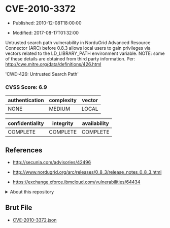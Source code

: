 # CVE-2010-3372

- Published: 2010-12-08T18:00:00

- Modified: 2017-08-17T01:32:00

Untrusted search path vulnerability in NorduGrid Advanced Resource Connector (ARC) before 0.8.3 allows local users to gain privileges via vectors related to the LD_LIBRARY_PATH environment variable.  NOTE: some of these details are obtained from third party information. Per: http://cwe.mitre.org/data/definitions/426.html

'CWE-426: Untrusted Search Path'

### CVSS Score: **6.9**

| authentication | complexity | vector |
| --- | --- | --- |
| NONE | MEDIUM | LOCAL |

| confidentiality | integrity | availability |
| --- | --- | --- |
| COMPLETE | COMPLETE | COMPLETE |

## References

* http://secunia.com/advisories/42496

* http://www.nordugrid.org/arc/releases/0_8_3/release_notes_0_8_3.html

* https://exchange.xforce.ibmcloud.com/vulnerabilities/64434

<details>
<summary>About this repository</summary> 

  This repository is part of the project [Live Hack CVE](https://github.com/Live-Hack-CVE). Main website can be found [www.live-hack.org](https://www.live-hack.org) 
  
  Made by [Sn0wAlice](https://github.com/Sn0wAlice) for the people that care about security and need to have a feed of the latest CVEs. Hope you enjoy it, don't forget to star the repo and follow me on [Twitter](https://twitter.com/Sn0wAlice) and [Github](https://github.com/Sn0wAlice). And that is my [personnal website](https://www.alice-snow.me/)

  - [Home Page](https://github.com/Live-Hack-CVE)
  - [Framework](https://github.com/Live-Hack-CVE/cve-framework)
  - [CVE database](https://github.com/Live-Hack-CVE/full_database)
  - [Changelog](https://github.com/Live-Hack-CVE/Changelog)
</details>

## Brut File

* [CVE-2010-3372.json](https://raw.githubusercontent.com/Live-Hack-CVE/full_database/main/cves/2010/CVE-2010-3372.json)

